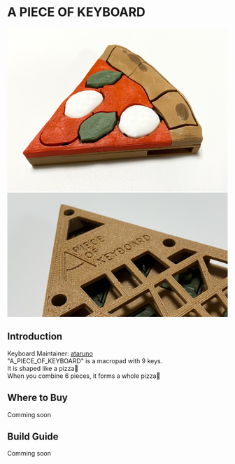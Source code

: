# A PIECE OF KEYBOARD

![Example Image](https://github.com/ataruno/A_PIECE_OF_KEYBOARD/blob/main/image/A_PIECE_OF_KEYBOARD_1.JPEG)
![Example Image](https://github.com/ataruno/A_PIECE_OF_KEYBOARD/blob/main/image/A_PIECE_OF_KEYBOARD_2.JPEG)

## Introduction
Keyboard Maintainer: [ataruno](https://github.com/ataruno)  
"A_PIECE_OF_KEYBOARD" is a macropad with 9 keys.  
It is shaped like a pizza🍕  
When you combine 6 pieces, it forms a whole pizza🍕  

## Where to Buy
Comming soon

## Build Guide
Comming soon
